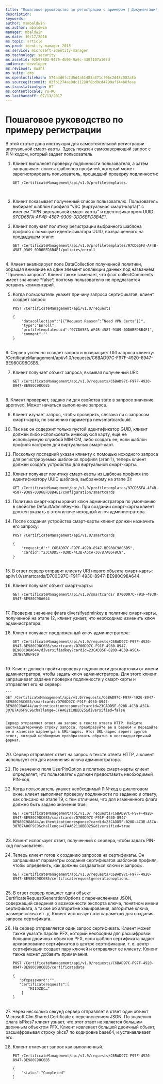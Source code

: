 ```yaml
---
title: "Пошаговое руководство по регистрации с примером | Документация Майкрософт"
description: 
keywords: 
author: msmbaldwin
ms.author: mbaldwin
manager: mbaldwin
ms.date: 10/17/2016
ms.topic: article
ms.prod: identity-manager-2015
ms.service: microsoft-identity-manager
ms.technology: security
ms.assetid: 92b97803-9475-4b90-9a6c-430f107a167d
audience: developer
ms.reviewer: mwahl
ms.suite: ems
ms.openlocfilehash: 574a4d6fc2d5d4a51483a371cf96c2d48c582a8b
ms.sourcegitcommit: 02fb1274ae0dc11288f8bd9cd4799af144b8feae
ms.translationtype: HT
ms.contentlocale: ru-RU
ms.lasthandoff: 07/13/2017
---
```

# <a name="sample-enrollment-walkthrough"></a>Пошаговое руководство по примеру регистрации
В этой статье дана инструкция для самостоятельной регистрации виртуальной смарт-карты. Здесь показан самозаверяющий запрос с PIN-кодом, который задает пользователь.
1.  Клиент выполняет проверку подлинности пользователя, а затем запрашивает список шаблонов профилей, который может зарегистрировать пользователь, прошедший проверку подлинности:

    ```
    GET /CertificateManagement/api/v1.0/profiletemplates.
    ```
    <br/>
2.  Клиент показывает полученный список пользователю. Пользователь выбирает шаблон профиля "vSC (виртуальная смарт-карта)" с именем "VPN виртуальной смарт-карты" и идентификатором UUID *97CD65FA-AF4B-4587-9309-0DD6BFD8B4E1*.

3.  Клиент получает политику регистрации выбранного шаблона профиля с помощью идентификатора UUID, возвращенного на предыдущем этапе:

    ```
    GET /CertificateManagement/api/v1.0/profiletemplates/97CD65FA-AF4B-4587-9309-0DD6BFD8B4E1/policies/enroll
    ```
 <br/>   
4.  Клиент анализирует поле DataCollection полученной политики, обращая внимание на один элемент коллекции данных под названием "Причина запроса". Клиент также замечает, что флаг collectComments имеет значение *false*, поэтому пользователю не предлагается оставить комментарий.

5.  Когда пользователь укажет причину запроса сертификатов, клиент создает запрос:

    ```
    POST /CertificateManagement/api/v1.0/requests

    {
        "datacollection":"[{“Request Reason”:”Need VPN Certs”}]",
        "type":"Enroll",
        "profiletemplateuuid":"97CD65FA-AF4B-4587-9309-0DD6BFD8B4E1",
        "comment":""
    }
    ```
<br/>
6.  Сервер успешно создает запрос и возвращает URI запроса клиенту: /CertificateManagement/api/v1.0/requests/C6BAD97C-F97F-4920-8947-BE980C98C6B5.

7.  Клиент получает объект запроса, вызывая полученный URI:

    ```
    GET /CertificateManagement/api/v1.0/requests/C6BAD97C-F97F-4920-8947-BE980C98C6B5
    ```
<br/>
8.  Клиент проверяет, задано ли для свойства state в запросе значение approved. Может начаться выполнение запроса.

9.  Клиент изучает запрос, чтобы проверить, связана ли с запросом смарт-карта, по значению параметра newsmartcarduuid.

10. Так как он содержит только пустой идентификатор GUID, клиент должен либо использовать имеющуюся карту, еще не используемую службой MIM CM, либо создать ее, если шаблон профиля настроен для виртуальных смарт-карт.

11. Поскольку последний указан клиенту с помощью исходного запроса для регистрируемых шаблонов профиля (этап 1), теперь клиент должен создать устройство для виртуальной смарт-карты.

12. Клиент получает политику смарт-карты из шаблона профиля (по идентификатору UUID шаблона, выбранному на этапе 3):

    ```
    GET /CertificateManagement/api/v1.0/profiletemplates/97CD65FA-AF4B-4587-9309-0DD6BFD8B4E1/configuration/smartcards
    ```
13. Политика смарт-карты хранит ключ администратора по умолчанию в свойстве DefaultAdminKeyHex. При создании смарт-карты клиент должен указать в этом ключе исходный ключ администратора.  

14. После создания устройства смарт-карты клиент должен назначить его запросу:

    ```
    POST /CertificateManagement/api/v1.0/smartcards

    {
        "requestid":" C6BAD97C-F97F-4920-8947-BE980C98C6B5",
        "cardid":"23CADD5F-020D-4C3B-A5CA-307B7A06F9C9",
    }
    ```
<br/>
15. В ответ сервер отправит клиенту URI нового объекта смарт-карты: api/v1.0/smartcards/D700D97C-F91F-4930-8947-BE980C98A644.

16. Клиент получает объект смарт-карты:

    ```
    GET /CertificateManagement/api/v1.0/smartcards/ D700D97C-F91F-4930-8947-BE980C98A644
    ```
<br/>
17. Проверив значение флага diversifyadminkey в политике смарт-карты, полученной на этапе 12, клиент узнает, что необходимо изменить ключ администратора.

18. Клиент получает предложенный ключ администратора:

    ```
    GET /CertificateManagement/api/v1.0/requests/C6BAD97C-F97F-4920-8947-BE980C98C6B5/smartcards/D700D97C-F91F-4930-8947-BE980C98A644/diversifiedkey?cardid=23CADD5F-020D-4C3B-A5CA-307B7A06F9C9
    ```
<br/>
19. Клиент должен пройти проверку подлинности для карточки от имени администратора, чтобы задать ключ администратора. Для этого клиент запрашивает задание проверки подлинности у смарт-карты и отправляет его на сервер:

    ```
    GET /CertificateManagement/api/v1.0/requests/C6BAD97C-F97F-4920-8947-BE980C98C6B5/smartcards/D700D97C-F91F-4930-8947-BE980C98A644/authenticationresponse?cardid=23CADD5F-020D-4C3B-A5CA-307B7A06F9C9&challenge=CFAA62118BBD25&diversified=false
    ```

    Сервер отправляет ответ на запрос в тексте ответа HTTP. Найдите шестнадцатеричную строку запроса, преобразуйте ее в base64 и передайте ее в качестве параметра в URL-адрес. Этот URL-адрес вернет другой ответ, который необходимо преобразовать обратно в шестнадцатеричный формат.
<br/>
20. Сервер отправляет ответ на запрос в тексте ответа HTTP, а клиент использует его для изменения ключа администратора.

21. По значению поля UserPinOption в политике смарт-карты клиент определяет, что пользователь должен предоставить необходимый PIN-код.

22. Когда пользователь укажет необходимый PIN-код в диалоговом окне, клиент выполняет проверку подлинности по заданию и ответу, как описано на этапе 19, с тем отличием, что для измененного флага должно быть задано значение true:

    ```
    GET /CertificateManagement/api/v1.0/ requests/C6BAD97C-F97F-4920-8947-BE980C98C6B5/smartcards/D700D97C-F91F-4930-8947-BE980C98A644/authenticationresponse?cardid=23CADD5F-020D-4C3B-A5CA-307B7A06F9C9&challenge=CFAA62118BBD25&diversified=true
    ```
<br/>
23. Клиент использует ответ, полученный с сервера, чтобы задать PIN-код пользователя.

24. Теперь клиент готов к созданию запросов на сертификаты. Он запрашивает параметры создания сертификатов шаблонов профиля, чтобы определить, как должны создаваться ключи и запросы.

    ```
    GET /CertificateManagement/api/v1.0/requests/C6BAD97C-F97F-4920-8947-BE980C98C6B5/certificaterequestgenerationoptions.
    ```
<br/>
25. В ответ сервер пришлет один объект CertificateRequestGenerationOptions с перечислением JSON, содержащий сведения о возможности экспорта ключа, понятном имени сертификата, а также об алгоритме хэширования, алгоритме ключа, размере ключа и т. д. Клиент использует эти параметры для создания запроса сертификата.

26. На сервер отправляется один запрос сертификата. Клиент может также указать пароль PFX, который необходим для расшифровки больших двоичных объектов PFX, если шаблон сертификата задает архивирование сертификатов в центре сертификации, т. е. центр сертификации создает пару ключей и отправляет ее клиенту. Клиент также может добавить примечания.

    ```
    POST /CertificateManagement/api/v1.0/requests/C6BAD97C-F97F-4920-8947-BE980C98C6B5/certificatedata

    {
       "pfxpassword":"",
       "certificaterequests":[
           "MIIDZDC…”
        ]
    }   
    ```
<br/>
27. Через несколько секунд сервер отправляет в ответ один объект Microsoft.Clm.Shared.Certificate с перечислением JSON. По значению флага isPkcs7 клиент узнает, что этот ответ не является большим двоичным объектом PFX. Клиент извлекает большой двоичный объект, расшифровывая строку pkcs7 по кодировке base64, и устанавливает его.

28. Клиент отмечает запрос как выполненный.

    ```
    PUT /CertificateManagement/api/v1.0/requests/C6BAD97C-F97F-4920-8947-BE980C98C6B5

    {
        "status":"Completed"
    }
    ```
